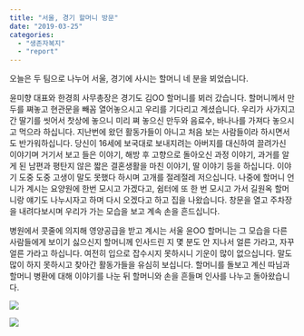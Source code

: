 ```yaml
---
title: "서울, 경기 할머니 방문"
date: "2019-03-25"
categories: 
  - "생존자복지"
  - "report"
---
```


오늘은 두 팀으로 나누어 서울, 경기에 사시는 할머니 네 분을 뵈었습니다.

윤미향 대표와 한경희 사무총장은 경기도 김OO 할머니를 뵈러 갔습니다. 할머니께서 만두를 쪄놓고 현관문을 빼꼼 열어놓으시고 우리를 기다리고 계셨습니다. 우리가 사가지고 간 딸기를 씻어서 찻상에 놓으니 미리 쪄 놓으신 만두와 음료수, 바나나를 가져다 놓으시고 먹으라 하십니다. 지난번에 왔던 활동가들이 아니고 처음 보는 사람들이라 하시면서도 반가워하십니다. 당신이 16세에 보국대로 보내지려는 아버지를 대신하여 끌려가신 이야기며 거기서 보고 들은 이야기, 해방 후 고향으로 돌아오신 과정 이야기, 과거를 알게 된 남편과 평탄지 않은 짧은 결혼생활을 마친 이야기, 딸 이야기 등을 하십니다. 이야기 도중 도중 고생이 말도 못했다 하시며 고개를 절레절레 저으십니다. 나중에 할머니 언니가 계시는 요양원에 한번 모시고 가겠다고, 쉼터에 또 한 번 모시고 가서 길원옥 할머니랑 얘기도 나누시자고 하며 다시 오겠다고 하고 집을 나왔습니다. 창문을 열고 주차장을 내려다보시며 우리가 가는 모습을 보고 계속 손을 흔드십니다.

병원에서 콧줄에 의지해 영양공급을 받고 계시는 서울 윤OO 할머니는 그 모습을 다른 사람들에게 보이기 싫으신지 할머니께 인사드린 지 몇 분도 안 지나서 얼른 가라고, 자꾸 얼른 가라고 하십니다. 여전히 입으로 잡수시지 못하시니 기운이 많이 없으십니다. 말도 많이 하지 못하시고 찾아간 활동가들을 유심히 보십니다. 할머니를 돌보고 계신 따님과 할머니 병환에 대해 이야기를 나눈 뒤 할머니와 손을 흔들며 인사를 나누고 돌아왔습니다.

![](https://womenandwar.net/kr/wp-content/uploads/2019/03/photo_2019-03-25_15-37-05-300x225.jpg)

![](https://womenandwar.net/kr/wp-content/uploads/2019/03/photo_2019-03-25_15-37-19-225x300.jpg)
